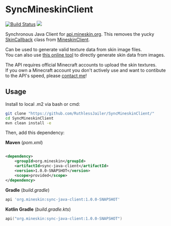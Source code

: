 # SyncMineskinClient

[![Build Status](http://ci.inventivetalent.org/job/MineskinJavaClient/badge/icon)](https://ci.inventivetalent.org/job/MineskinJavaClient/)
![](https://img.shields.io/github/release/inventivetalentDev/MineskinClient.png)

Synchronous Java Client for [api.mineskin.org](https://mineskin.org). This removes the
yucky [SkinCallback](https://github.com/InventivetalentDev/MineskinClient/blob/master/src/main/java/org/mineskin/data/SkinCallback.java) class
from [MineskinClient](https://github.com/InventivetalentDev/MineskinClient).

Can be used to generate valid texture data from skin image files.  
You can also use [this online tool](https://mineskin.org) to directly generate skin data from images.

The API requires official Minecraft accounts to upload the skin textures.  
If you own a Minecraft account you don't actively use and want to contibute to the API's speed, please [contact me](https://inventivetalent.org/contact)!

## Usage

Install to local .m2 via bash or cmd:

```bash
git clone "https://github.com/RuthlessJailer/SyncMineskinClient/"
cd SyncMineskinClient
mvn clean install -e
```

Then, add this dependency:

**Maven** (*pom.xml*)

```xml

<dependency>
	<groupId>org.mineskin</groupId>
	<artifactId>sync-java-client</artifactId>
	<version>1.0.0-SNAPSHOT</version>
	<scope>provided</scope>
</dependency>
```

**Gradle** (*build.gradle*)

```groovy
api 'org.mineskin:sync-java-client:1.0.0-SNAPSHOT'
```

**Kotlin Gradle** (*build.gradle.kts*)

```kotlin
api("org.mineskin:sync-java-client:1.0.0-SNAPSHOT")
```

